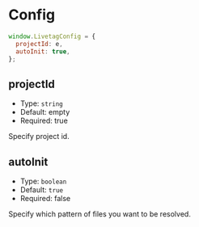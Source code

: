 # Config

```javascript
window.LivetagConfig = {
  projectId: e,
  autoInit: true,
};
```

## projectId

- Type: `string`
- Default: empty
- Required: true

Specify project id.

## autoInit

- Type: `boolean`
- Default: `true`
- Required: false

Specify which pattern of files you want to be resolved.
